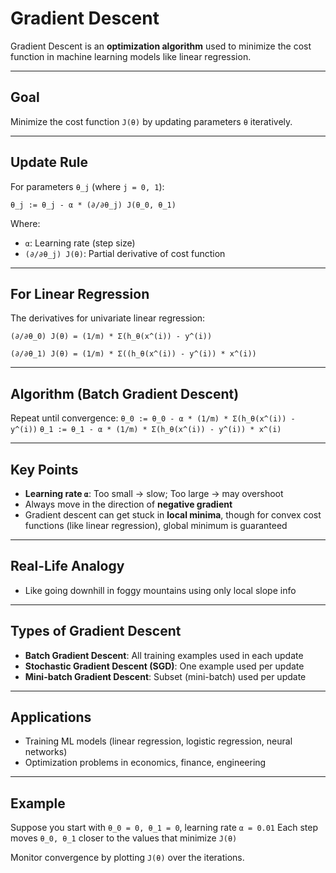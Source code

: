 # Gradient Descent

Gradient Descent is an **optimization algorithm** used to minimize the cost function in machine learning models like linear regression.

---

## Goal
Minimize the cost function `J(θ)` by updating parameters `θ` iteratively.

---

## Update Rule
For parameters `θ_j` (where `j = 0, 1`):

`θ_j := θ_j - α * (∂/∂θ_j) J(θ_0, θ_1)`

Where:
- `α`: Learning rate (step size)
- `(∂/∂θ_j) J(θ)`: Partial derivative of cost function

---

## For Linear Regression
The derivatives for univariate linear regression:

`(∂/∂θ_0) J(θ) = (1/m) * Σ(h_θ(x^(i)) - y^(i))`

`(∂/∂θ_1) J(θ) = (1/m) * Σ((h_θ(x^(i)) - y^(i)) * x^(i))`

---

## Algorithm (Batch Gradient Descent)
Repeat until convergence:
`θ_0 := θ_0 - α * (1/m) * Σ(h_θ(x^(i)) - y^(i))`
`θ_1 := θ_1 - α * (1/m) * Σ(h_θ(x^(i)) - y^(i)) * x^(i)`

---

## Key Points
- **Learning rate `α`**: Too small → slow; Too large → may overshoot
- Always move in the direction of **negative gradient**
- Gradient descent can get stuck in **local minima**, though for convex cost functions (like linear regression), global minimum is guaranteed

---

## Real-Life Analogy
- Like going downhill in foggy mountains using only local slope info

---

## Types of Gradient Descent
- **Batch Gradient Descent**: All training examples used in each update
- **Stochastic Gradient Descent (SGD)**: One example used per update
- **Mini-batch Gradient Descent**: Subset (mini-batch) used per update

---

## Applications
- Training ML models (linear regression, logistic regression, neural networks)
- Optimization problems in economics, finance, engineering

---

## Example
Suppose you start with `θ_0 = 0, θ_1 = 0`, learning rate `α = 0.01`
Each step moves `θ_0, θ_1` closer to the values that minimize `J(θ)`

Monitor convergence by plotting `J(θ)` over the iterations.